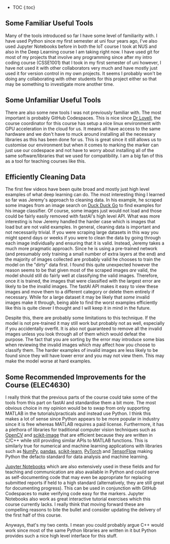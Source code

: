 <!-- prettier-ignore -->
* TOC
{:toc}

## Some Familiar Useful Tools

Many of the tools introduced so far I have some level of familiarity with. I have used Python since
my first semester at uni four years ago, I've also used Jupyter Notebooks before in both the IoT
course I took at NUS and also in the Deep Learning course I am taking right now. I have used git for
most of my projects that involve any programming since after my intro coding course \(CSSE1001\)
that I took in my first semester of uni however, I have not used it with other collaborators very
much and have mostly just used it for version control in my own projects. It seems I probably won't
be doing any collaborating with other students for this project either so that may be something to
investigate more another time.

## Some Unfamiliar Useful Tools

There are also some new tools I was not previously familiar with. The most important is probably
GitHub Codespaces. This is nice since [Dr Lovell](https://researchers.uq.edu.au/researcher/327), the
course coordinator for this course has setup a nice linux environment with GPU acceleration in the
cloud for us. It means all have access to the same hardware and we don't have to muck around
installing all the necessary libraries as this has been done for us. This is great since it still
allows us to customise our environment but when it comes to marking the marker can just use our
codespace and not have to worry about installing all of the same software/libraries that we used for
compatibility. I am a big fan of this as a tool for teaching courses like this.

## Efficiently Cleaning Data

The first few videos have been quite broad and mostly just high level examples of what deep learning
can do. The most interesting thing I learned so far was Jeremy's approach to cleaning data. In his
example, he scraped some images from an image search on [Duck Duck Go](https://duckduckgo.com/) to
find examples for his image classifier. Of course, some images just would not load and those could
be fairly easily removed with fastAI's high level API. What was more interesting is how Jeremy
handled the harder case which is images that load but are not valid examples. In general, cleaning
data is important and not necessarily trivial. If you were scraping large datasets in this way you
might spend days or weeks if you were to clean the data by going through each image individually and
ensuring that it is valid. Instead, Jeremy takes a much more pragmatic approach. Since he is using a
pre-trained network \(and presumably only training a small number of extra layers at the end\) and
the majority of images collected are probably valid he chooses to train the model on the "dirty"
data first. I found this quite unexpected however the reason seems to be that given most of the
scraped images _are_ valid, the model should still do fairly well at classifying the valid images.
Therefore, once it is trained, the images that were classified with the largest error are likely to
be the invalid images. The fastAI API makes it easy to view these images and move them to a
different category or delete them entirely if necessary. While for a large dataset it may be likely
that _some_ invalid images make it through, being able to find the worst examples efficiently like
this is quite clever I thought and I will keep it in mind in the future.

Despite this, there are probably some limitations to this technique. If the model is not pre-trained
it may still work but probably not as well, especially if you accidentally overfit. It is also not
guaranteed to remove all the invalid images unless you look through all of them which would defeat
the purpose. The fact that you are sorting by the error may introduce some bias when reviewing the
invalid images which may affect how you choose to classify them. The harder examples of invalid
images are less likely to be found since they will have lower error and you may not view them. This
may make the model worse at hard examples.

## Some Recommended Improvements for the Course (ELEC4630)

I really think that the previous parts of the course could take some of the tools from this part on
fastAI and standardise them a bit more. The most obvious choice in my opinion would be to swap from
only supporting MATLAB in the tutorials/practicals and instead use Python. I think this makes a lot
of sense since Python appears to be more popular in industry since it is free whereas MATLAB
requires a paid license. Furthermore, it has a plethora of libraries for traditional computer vision
techniques such as [OpenCV](https://opencv.org/) and [scikit-image](https://scikit-image.org/) that
are efficient because they are written in C/C++ while still providing similar APIs to MATLAB
functions. This is similarly true for numerical and machine learning applications with libraries
such as [NumPy](https://numpy.org/), [pandas](https://pandas.pydata.org/),
[scikit-learn](https://scikit-learn.org/stable/index.html), [PyTorch](https://pytorch.org/) and
[TensorFlow](https://www.tensorflow.org/) making Python the defacto standard for data analysis and
machine learning.

[Jupyter Notebooks](https://jupyter.org/) which are also extensively used in these fields and for
teaching and communication are also available in Python and could serve as self-documenting code
that may even be appropriate for replacing submitted reports if held to a high standard
\(alternatively, they are still great for documenting progress\). This can be used in conjunction
with GitHub Codespaces to make verifying code easy for the markers. Jupyter Notebooks also work as
great interactive tutorial exercises which this course currently lacks. I really think that moving
forward these are compelling reasons to bite the bullet and consider updating the delivery of the
first half of this course.

Anyways, that's my two cents. I mean you could probably argue C++ would work since most of the same
Python libraries are written in it but Python provides such a nice high level interface for this
stuff.
